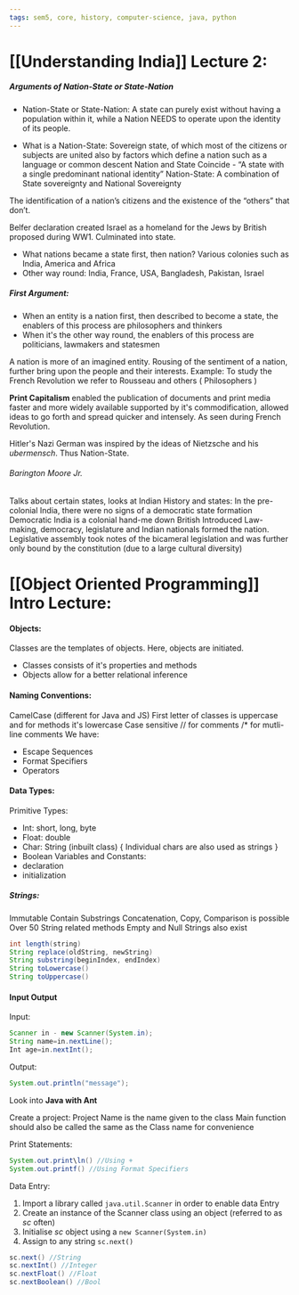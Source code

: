 ```yaml
---
tags: sem5, core, history, computer-science, java, python
---
```


# [[Understanding India]] Lecture 2:

##### Arguments of Nation-State or State-Nation

+ Nation-State or State-Nation:
	A state can purely exist without having a population within it, while a Nation NEEDS to operate upon the identity of its people.

+ What is a Nation-State:
	Sovereign state, of which most of the citizens or subjects are united also by factors which define a nation such as a language or common descent
	Nation and State Coincide - “A state with a single predominant national identity”
	Nation-State: A combination of State sovereignty and National Sovereignty 

The identification of a nation’s citizens and the existence of the “others” that don’t. 

Belfer declaration created Israel as a homeland for the Jews by British proposed during WW1. Culminated into state.

+ What nations became a state first, then nation?
	Various colonies such as India, America and Africa
+ Other way round:
	India, France, USA, Bangladesh, Pakistan, Israel

##### First Argument:
+ When an entity is a nation first, then described to become a state, the enablers of this process are philosophers and thinkers
+ When it's the other way round, the enablers of this process are politicians, lawmakers and statesmen

A nation is more of an imagined entity. Rousing of the sentiment of a nation, further bring upon the people and their interests.
Example: To study the French Revolution we refer to Rousseau and others ( Philosophers )

**Print Capitalism** enabled the publication of documents and print media faster and more widely available supported by it's commodification, allowed ideas to go forth and spread quicker and intensely. As seen during French Revolution.

Hitler's Nazi German was inspired by the ideas of Nietzsche and his _ubermensch_. Thus Nation-State.

###### Barington Moore Jr.
Talks about certain states, looks at Indian History and states:
	In the pre-colonial India, there were no signs of a democratic state formation
	Democratic India is a colonial hand-me down
	British Introduced Law-making, democracy, legislature and Indian nationals formed the nation.
	Legislative assembly took notes of the bicameral legislation and was further only bound by the constitution (due to a large cultural diversity)



# [[Object Oriented Programming]] Intro Lecture:

#### Objects:
Classes are the templates of objects. Here, objects are initiated.
- Classes consists of it's properties and methods
- Objects allow for a better relational inference

#### Naming Conventions:
CamelCase (different for Java and JS)
First letter of classes is uppercase and for methods it's lowercase
Case sensitive
// for comments /* for mutli-line comments
We have:
- Escape Sequences
- Format Specifiers
- Operators

#### Data Types:
Primitive Types:
- Int: short, long, byte
- Float: double
- Char: String (inbuilt class) { Individual chars are also used as strings }
- Boolean
Variables and Constants:
- declaration
- initialization

##### Strings:
Immutable
Contain Substrings
Concatenation, Copy, Comparison is possible
Over 50 String related methods
Empty and Null Strings also exist

```java
int length(string)
String replace(oldString, newString)
String substring(beginIndex, endIndex)
String toLowercase()
String toUppercase()
```

#### Input Output

Input:
```java
Scanner in - new Scanner(System.in);
String name=in.nextLine();
Int age=in.nextInt();
```
Output:
```java
System.out.println("message");
```

Look into __Java with Ant__

Create a project:
	Project Name is the name given to the class 
	Main function should also be called the same as the Class name for convenience

Print Statements:

```java
System.out.print\ln() //Using + 
System.out.printf() //Using Format Specifiers
```

Data Entry:
1. Import a library called `java.util.Scanner` in order to enable data Entry
2. Create an instance of the Scanner class using an object (referred to as _sc_ often)
3. Initialise _sc_ object using a `new Scanner(System.in)` 
4. Assign to any string `sc.next()`

```java
sc.next() //String
sc.nextInt() //Integer
sc.nextFloat() //Float
sc.nextBoolean() //Bool
```